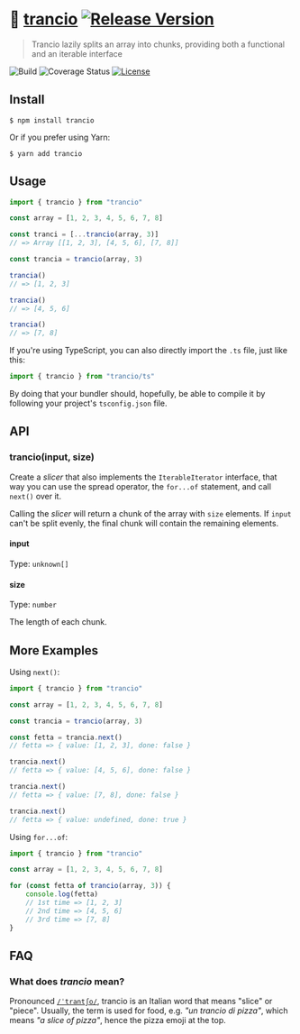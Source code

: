 # 🍕 [trancio](https://github.com/macarie/trancio) [![Release Version](https://img.shields.io/npm/v/trancio.svg?label=&color=0080FF)](https://www.npmjs.com/package/trancio)

> Trancio lazily splits an array into chunks, providing both a functional and an iterable interface

![Build](https://github.com/macarie/trancio/workflows/Build/badge.svg) ![Coverage Status](https://img.shields.io/codecov/c/github/macarie/trancio) [![License](https://img.shields.io/npm/l/trancio?color=42cdad)](https://github.com/macarie/compatto/blob/master/license)

## Install

```console
$ npm install trancio
```

Or if you prefer using Yarn:

```console
$ yarn add trancio
```

## Usage

```javascript
import { trancio } from "trancio"

const array = [1, 2, 3, 4, 5, 6, 7, 8]

const tranci = [...trancio(array, 3)]
// => Array [[1, 2, 3], [4, 5, 6], [7, 8]]

const trancia = trancio(array, 3)

trancia()
// => [1, 2, 3]

trancia()
// => [4, 5, 6]

trancia()
// => [7, 8]
```

If you're using TypeScript, you can also directly import the `.ts` file, just like this:

```typescript
import { trancio } from "trancio/ts"
```

By doing that your bundler should, hopefully, be able to compile it by following your project's `tsconfig.json` file.

## API

### trancio(input, size)

Create a _slicer_ that also implements the `IterableIterator` interface, that way you can use the spread operator, the `for...of` statement, and call `next()` over it.

Calling the _slicer_ will return a chunk of the array with `size` elements. If `input` can't be split evenly, the final chunk will contain the remaining elements.

#### input

Type: `unknown[]`

#### size

Type: `number`

The length of each chunk.

## More Examples

Using `next()`:

```typescript
import { trancio } from "trancio"

const array = [1, 2, 3, 4, 5, 6, 7, 8]

const trancia = trancio(array, 3)

const fetta = trancia.next()
// fetta => { value: [1, 2, 3], done: false }

trancia.next()
// fetta => { value: [4, 5, 6], done: false }

trancia.next()
// fetta => { value: [7, 8], done: false }

trancia.next()
// fetta => { value: undefined, done: true }
```

Using `for...of`:

```typescript
import { trancio } from "trancio"

const array = [1, 2, 3, 4, 5, 6, 7, 8]

for (const fetta of trancio(array, 3)) {
	console.log(fetta)
	// 1st time => [1, 2, 3]
	// 2nd time => [4, 5, 6]
	// 3rd time => [7, 8]
}
```

## FAQ

### What does _trancio_ mean?

Pronounced [`/ˈtrantʃo/`](https://github.com/macarie/trancio/blob/master/media/pronunciation.m4a?raw=true), trancio is an Italian word that means "slice" or "piece". Usually, the term is used for food, e.g. _"un trancio di pizza"_, which means _"a slice of pizza"_, hence the pizza emoji at the top.

